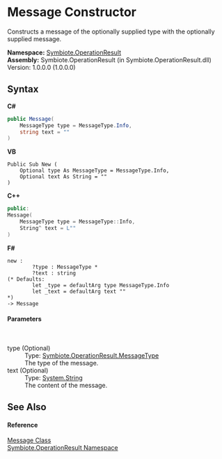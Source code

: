 # Message Constructor 
 

Constructs a message of the optionally supplied type with the optionally supplied message.

**Namespace:**&nbsp;<a href="846ea925-838c-f4a8-6a8a-689eb9584d48">Symbiote.OperationResult</a><br />**Assembly:**&nbsp;Symbiote.OperationResult (in Symbiote.OperationResult.dll) Version: 1.0.0.0 (1.0.0.0)

## Syntax

**C#**<br />
``` C#
public Message(
	MessageType type = MessageType.Info,
	string text = ""
)
```

**VB**<br />
``` VB
Public Sub New ( 
	Optional type As MessageType = MessageType.Info,
	Optional text As String = ""
)
```

**C++**<br />
``` C++
public:
Message(
	MessageType type = MessageType::Info, 
	String^ text = L""
)
```

**F#**<br />
``` F#
new : 
        ?type : MessageType * 
        ?text : string 
(* Defaults:
        let _type = defaultArg type MessageType.Info
        let _text = defaultArg text ""
*)
-> Message
```


#### Parameters
&nbsp;<dl><dt>type (Optional)</dt><dd>Type: <a href="18410529-97d0-7a8b-7064-870ce6363bc5">Symbiote.OperationResult.MessageType</a><br />The type of the message.</dd><dt>text (Optional)</dt><dd>Type: <a href="http://msdn2.microsoft.com/en-us/library/s1wwdcbf" target="_blank">System.String</a><br />The content of the message.</dd></dl>

## See Also


#### Reference
<a href="bcf7893a-290b-c6a5-63f1-69a6d73d6df0">Message Class</a><br /><a href="846ea925-838c-f4a8-6a8a-689eb9584d48">Symbiote.OperationResult Namespace</a><br />